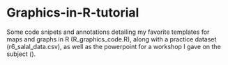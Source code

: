 # Graphics-in-R-tutorial
Some code snipets and annotations detailing my favorite templates for maps and graphs in R (R_graphics_code.R), along with a practice dataset (r6_salal_data.csv), as well as the powerpoint for a workshop I gave on the subject (). 
